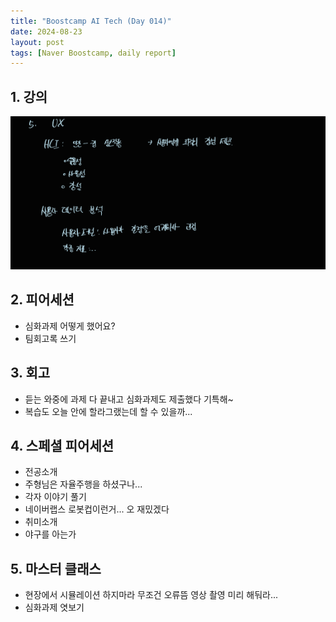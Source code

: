 ```yaml
---
title: "Boostcamp AI Tech (Day 014)"
date: 2024-08-23
layout: post
tags: [Naver Boostcamp, daily report]
---
```

## 1. 강의
![week3_8](/assets/image/image8.png)

## 2. 피어세션
- 심화과제 어떻게 했어요?
- 팀회고록 쓰기

## 3. 회고
- 듣는 와중에 과제 다 끝내고 심화과제도 제출했다 기특해~
- 복습도 오늘 안에 할라그랬는데 할 수 있을까...

## 4. 스페셜 피어세션
- 전공소개
- 주형님은 자율주행을 하셨구나...
- 각자 이야기 풀기
- 네이버랩스 로봇컵이런거... 오 재밌겠다
- 취미소개
- 야구를 아는가

## 5. 마스터 클래스
- 현장에서 시뮬레이션 하지마라 무조건 오류뜸 영상 촬영 미리 해둬라...
- 심화과제 엿보기 